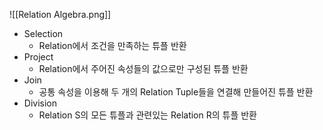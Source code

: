 ![[Relation Algebra.png]]

- Selection
	- Relation에서 조건을 만족하는 튜플 반환
- Project
	- Relation에서 주어진 속성들의 값으로만 구성된 튜플 반환
- Join
	- 공통 속성을 이용해 두 개의 Relation Tuple들을 연결해 만들어진 튜플 반환
- Division
	- Relation S의 모든 튜플과 관련있는 Relation R의 튜플 반환

